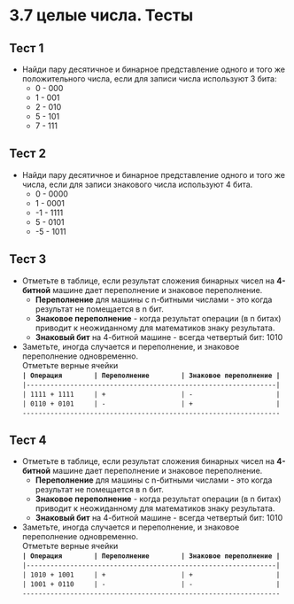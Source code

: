 # 3.7 целые числа. Тесты

## Тест 1

* Найди пару десятичное и бинарное представление одного и того же положительного числа, если для записи числа используют 3 бита:
  * 0 - 000
  * 1 - 001
  * 2 - 010
  * 5 - 101
  * 7 - 111

## Тест 2

* Найди пару десятичное и бинарное представление одного и того же числа, если для записи знакового числа используют 4 бита.
  * 0  - 0000
  * 1  - 0001
  * -1 - 1111
  * 5  - 0101
  * -5 - 1011

## Тест 3

* Отметьте в таблице, если результат сложения бинарных чисел на **4-битной** машине дает переполнение и знаковое переполнение.
  * **Переполнение** для машины с n-битными числами - это когда результат не помещается в n бит.
  * **Знаковое переполнение** - когда результат операции (в n битах) приводит к неожиданному для математиков знаку результата.
  * **Знаковый бит** на 4-битной машине - всегда четвертый бит: 1010
* Заметьте, иногда случается и переполнение, и знаковое переполнение одновременно.  
Отметьте верные ячейки  
**`| Операция        | Переполнение        | Знаковое переполнение |`**  
`|---------------------------------------------------------------|`  
`| 1111 + 1111     | +                   | -                     |`  
`| 0110 + 0101     | -                   | +                     |`  
`-----------------------------------------------------------------`  

## Тест 4

* Отметьте в таблице, если результат сложения бинарных чисел на **4-битной** машине дает переполнение и знаковое переполнение.
  * **Переполнение** для машины с n-битными числами - это когда результат не помещается в n бит.
  * **Знаковое переполнение** - когда результат операции (в n битах) приводит к неожиданному для математиков знаку результата.
  * **Знаковый бит** на 4-битной машине - всегда четвертый бит: 1010
* Заметьте, иногда случается и переполнение, и знаковое переполнение одновременно.  
Отметьте верные ячейки  
**`| Операция        | Переполнение        | Знаковое переполнение |`**  
`|---------------------------------------------------------------|`  
`| 1010 + 1001     | +                   | +                     |`  
`| 1001 + 0110     | -                   | -                     |`  
`-----------------------------------------------------------------`  
